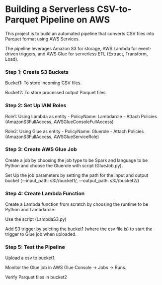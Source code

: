 # Building a Serverless CSV-to-Parquet Pipeline on AWS

This project is to build an automated pipeline that converts CSV files into Parquet format using AWS Services.

The pipeline leverages Amazon S3 for storage, AWS Lambda for event-driven triggers, and AWS Glue for serverless ETL (Extract, Transform, Load).

### Step 1: Create S3 Buckets

Bucket1: To store incoming CSV files.

Bucket2: To store processed output Parquet files.

### Step 2: Set Up IAM Roles

Role1: Using Lambda as entity - PolicyName: Lambdarole - Attach Policies (AmazonS3FullAccess, AWSGlueConsoleFullAccess)

Role2: Using Glue as entity - PolicyName: Gluerole - Attach Policies (AmazonS3FullAccess, AWSGlueServiceRole)

### Step 3: Create AWS Glue Job

Create a job by choosing the job type to be Spark and language to be Python and choose the Gluerole with script (GlueJob.py). 

Set Up the job parameters by setting the path for the input and output bucket (--input_path: s3://bucket1/, --output_path: s3://bucket2/)

### Step 4: Create Lambda Function

Create a Lambda function from scratch by choosing the runtime to be Python and Lambdarole.

Use the script (LambdaS3.py)

Add S3 trigger by selcting the bucket1 (where the csv file is) to start the trigger to Glue job when uploaded.

### Step 5: Test the Pipeline

Upload a csv to bucket1.

Monitor the Glue job in AWS Glue Console → Jobs → Runs.

Verify Parquet files in bucket2
